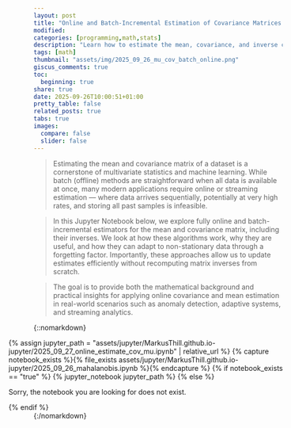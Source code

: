 ```yaml
---
layout: post
title: "Online and Batch-Incremental Estimation of Covariance Matrices and Means in Python"
modified:
categories: [programming,math,stats]
description: "Learn how to estimate the mean, covariance, and inverse covariance matrices in an online or batch-incremental fashion. This post explains the theory behind forgetting factors and effective memory, provides Python implementations for both online and batch estimators, and investigates their accuracy and efficiency through experiments and visualizations."
tags: [math]
thumbnail: "assets/img/2025_09_26_mu_cov_batch_online.png"
giscus_comments: true
toc:
  beginning: true
share: true
date: 2025-09-26T10:00:51+01:00
pretty_table: false
related_posts: true
tabs: true
images:
  compare: false
  slider: false
---
```


> Estimating the mean and covariance matrix of a dataset is a cornerstone of multivariate statistics and machine learning. While batch (offline) methods are straightforward when all data is available at once, many modern applications require online or streaming estimation — where data arrives sequentially, potentially at very high rates, and storing all past samples is infeasible.

> In this Jupyter Notebook below, we explore fully online and batch-incremental estimators for the mean and covariance matrix, including their inverses. We look at how these algorithms work, why they are useful, and how they can adapt to non-stationary data through a forgetting factor. Importantly, these approaches allow us to update estimates efficiently without recomputing matrix inverses from scratch.

> The goal is to provide both the mathematical background and practical insights for applying online covariance and mean estimation in real-world scenarios such as anomaly detection, adaptive systems, and streaming analytics.

<!--- Move to CSS  --->
<style>
  .jupyter-child-ext {
  width: 112%;
  position: relative;
  left: calc(-10%);
}
</style>

{::nomarkdown}
<div class="jupyter-child-ext">
{% assign jupyter_path = "assets/jupyter/MarkusThill.github.io-jupyter/2025_09_27_online_estimate_cov_mu.ipynb" | relative_url %}
{% capture notebook_exists %}{% file_exists assets/jupyter/MarkusThill.github.io-jupyter/2025_09_26_mahalanobis.ipynb %}{% endcapture %}
{% if notebook_exists == "true" %}
{% jupyter_notebook jupyter_path %}
{% else %}
<p>Sorry, the notebook you are looking for does not exist.</p>
{% endif %}
</div>
{:/nomarkdown}

